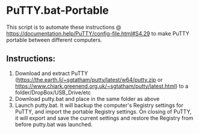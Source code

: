 # PuTTY.bat-Portable
This script is to automate these instructions @ https://documentation.help/PuTTY/config-file.html#S4.29  to make PuTTY portable between different computers.

## Instructions:
1. Download and extract PuTTY (https://the.earth.li/~sgtatham/putty/latest/w64/putty.zip or https://www.chiark.greenend.org.uk/~sgtatham/putty/latest.html) to a folder/DropBox/USB_Drive/etc
2. Download putty.bat and place in the same folder as above
3. Launch putty.bat. It will backup the computer's Registry settings for PuTTY, and import the portable Registry settings. On closing of PuTTY, it will export and save the current settings and restore the Registry from before putty.bat was launched.
